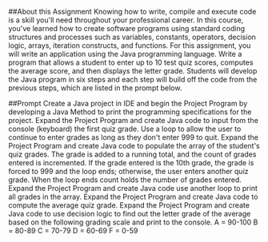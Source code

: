 ##About this Assignment
Knowing how to write, compile and execute code is a skill you'll need throughout your professional career. In this course, you've learned how to create software programs using standard coding structures and processes such as variables, constants, operators, decision logic, arrays, iteration constructs, and functions. For this assignment, you will write an application using the Java programming language. Write a program that allows a student to enter up to 10 test quiz scores, computes the average score, and then displays the letter grade. Students will develop the Java program in six steps and each step will build off the code from the previous steps, which are listed in the prompt below.

##Prompt
Create a Java project in IDE and begin the Project Program by developing a Java Method to print the programming specifications for the project.
Expand the Project Program and create Java code to input from the console (keyboard) the first quiz grade. Use a loop to allow the user to continue to enter grades as long as they don't enter 999 to quit.
Expand the Project Program and create Java code to populate the array of the student's quiz grades. The grade is added to a running total, and the count of grades entered is incremented. If the grade entered is the 10th grade, the grade is forced to 999 and the loop ends; otherwise, the user enters another quiz grade. When the loop ends count holds the number of grades entered.
Expand the Project Program and create Java code use another loop to print all grades in the array.
Expand the Project Program and create Java code to compute the average quiz grade.
Expand the Project Program and create Java code to use decision logic to find out the letter grade of the average based on the following grading scale and print to the console.
A = 90-100
B = 80-89
C = 70-79
D = 60-69
F = 0-59